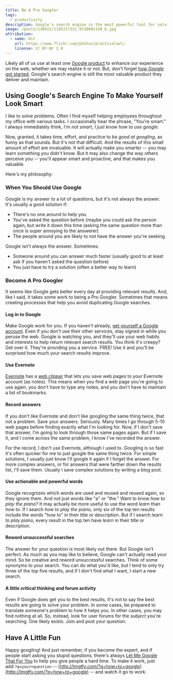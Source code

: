 ```yaml
---
title: Be A Pro Googler
tags:
  - productivity
description: Google's search engine is the most powerful tool for solving problems (and looking smart). Learn how to be a pro at ... googling!
image: /posts/130421/1185217331_9f20801150_b.jpg
attribution:
  - name: Kit
    url: https://www.flickr.com/photos/practicalowl/
    license: CC BY-NC 2.0
---
```


Likely all of us use at least one [Google product](http://www.google.com/about/products/) to enhance our experience on the web, whether we may realize it or not. But, don't forget [how Google got started](http://www.google.com/about/company/history). Google's search engine is still the most valuable product they deliver and maintain.

## Using Google's Search Engine To Make Yourself Look Smart

I like to solve problems. Often I find myself helping employees throughout my office with various tasks. I occasionally hear the phrase, "You're smart." I always immediately think, _I'm not smart, I just know how to use google._

Now, granted, it takes time, effort, and practice to _be good at googling_, as funny as that sounds. But it's not that difficult. And the results of this small amount of effort are invaluable. It will actually make you smarter -- you may learn something you didn't know. But it may also change the way others perceive you -- you'll appear smart and proactive, and that makes you valuable.

Here's my philosophy:

### When You Should Use Google

Google is my answer to a lot of questions, but it's not always the answer. It's usually a good solution if:

- There's no one around to help you
- You've asked the question before (maybe you could ask the person again, but write it down this time (asking the same question more than once is super annoying to the answerer)
- The people around you are likely to not have the answer you're seeking

Google isn't always the answer. Sometimes:

- Someone around you can answer much faster (usually good to at least ask if you haven't asked the question before)
- You just have to try a solution (often a better way to learn)

### Become A Pro Googler

It seems like Google gets better every day at providing relevant results. And, like I said, it takes some work to being a Pro Googler. Sometimes that means creating processes that help you avoid duplicating Google searches.

#### Log in to Google

Make Google work for you. If you haven't already, [get yourself a Google account](https://accounts.google.com/SignUp). Even if you don't use their other services, stay signed in while you peruse the web. Google is watching you, and they'll use your web habits and interests to help return relevant search results. You think it's creepy? Get over it. They're providing you a service. FREE! Use it and you'll be surprised how much your search results improve.

#### Use Evernote

[Evernote](http://evernote.com/) has a [web clipper](http://evernote.com/webclipper/) that lets you save web pages to your Evernote account (as notes). This means when you find a web page you're going to use again, you don't have to type any notes, and you don't have to maintain a list of bookmarks.

#### Record answers

If you don't like Evernote and don't like googling the same thing twice, that not a problem. Save your answers. Seriously. Many times I go through 5-10 web pages before finding exactly what I'm looking for. Now, if I don't save that answer, I'm going to look through those same pages again. But if I save it, and I come across the same problem, I know I've recorded the answer.

For the record, I don't use Evernote, although I used to. Googling is so fast it's often quicker for me to just google the same thing twice. For simple solutions, I usually just know I'll google it again if I forget the answer. For more complex answers, or for answers that were farther down the results list, I'll save them. Usually I save complex solutions by writing a blog post.

#### Use actionable and powerful words

Google recognizes which words are used and reused and reused again, so they ignore them. And not just words like "a" or "the." Want to know *how to play the piano?* It may actually be more useful to use the word _learn_ than _how to_. If I search _how to play the piano,_ only six of the top ten results include the words "how to" in their title or description. But if I search _learn to play piano,_ every result in the top ten have _learn_ in their title or description.

#### Reword unsuccessful searches

The answer for your question is most likely out there. But Google isn't perfect. As much as you may like to believe, Google can't actually read your mind. So be creative and reword unsuccessful searches. Think of some synonyms to your search. You can do what you'd like, but I tend to only try three of the top five results, and if I don't find what I want, I start a new search.

#### A little critical thinking and forum activity

Even if Google does get you to the best results, it's not to say the best results are going to solve your problem. In some cases, be prepared to translate someone's problem to how it helps you. In other cases, you may find nothing at all. So, instead, look for user forums for the _subject_ you're searching. One likely exists. Join and post your question.

## Have A Little Fun

Happy googling! And just remember, if you become the expert, and if people start asking you stupid questions, there's always [Let Me Google That For You](http://lmgtfy.com/?q=how+to+google) to help you give people a hard time. To make it work, just add `?q=your+question` -- [http://lmgtfy.com/?q=how+to+google](http://lmgtfy.com/?q=how+to+google) -- and watch it go to work.
